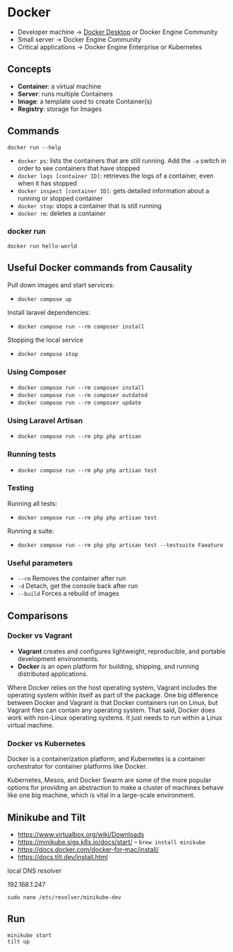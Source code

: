 # Docker

- Developer machine → [Docker Desktop](https://www.docker.com/products/docker-desktop) or Docker Engine Community
- Small server → Docker Engine Community
- Critical applications → Docker Engine Enterprise or Kubernetes

## Concepts

- **Container**: a virtual machine
- **Server**: runs multiple Containers
- **Image**: a template used to create Container(s)
- **Registry**: storage for Images


## Commands

	docker run --help

- `docker ps`: lists the containers that are still running. Add the `-a` switch in order to see containers that have stopped
- `docker logs [container ID]`: retrieves the logs of a container, even when it has stopped
- `docker inspect [container ID]`: gets detailed information about a running or stopped container
- `docker stop`: stops a container that is still running
- `docker rm`: deletes a container

### docker run

	docker run hello-world


## Useful Docker commands from Causality

Pull down images and start services:
- `docker compose up`

Install laravel dependencies:
- `docker compose run --rm composer install`

Stopping the local service
- `docker compose stop`

### Using Composer
- `docker compose run --rm composer install`
- `docker compose run --rm composer outdated`
- `docker compose run --rm composer update`

### Using Laravel Artisan
- `docker compose run --rm php php artisan`

### Running tests
- `docker compose run --rm php php artisan test`

### Testing
Running all tests:
- `docker compose run --rm php php artisan test`

Running a suite:
- `docker compose run --rm php php artisan test --testsuite Faeature`

### Useful parameters
- `--rm` Removes the container after run
- `-d` Detach, get the console back after run
- `--build` Forces a rebuild of images


## Comparisons

### Docker vs Vagrant

- **Vagrant** creates and configures lightweight, reproducible, and portable development environments.
- **Docker** is an open platform for building, shipping, and running distributed applications.

Where Docker relies on the host operating system, Vagrant includes the operating system within itself as part of the package. One big difference between Docker and Vagrant is that Docker containers run on Linux, but Vagrant files can contain any operating system. That said, Docker does work with non-Linux operating systems. It just needs to run within a Linux virtual machine.

### Docker vs Kubernetes

Docker is a containerization platform, and Kubernetes is a container orchestrator for container platforms like Docker.

Kubernetes, Mesos, and Docker Swarm are some of the more popular options for providing an abstraction to make a cluster of machines behave like one big machine, which is vital in a large-scale environment.


## Minikube and Tilt

- https://www.virtualbox.org/wiki/Downloads
- https://minikube.sigs.k8s.io/docs/start/ – `brew install minikube`
- https://docs.docker.com/docker-for-mac/install/
- https://docs.tilt.dev/install.html

local DNS resolver

192.168.1.247

	sudo nano /etc/resolver/minikube-dev

## Run

	minikube start
	tilt up

